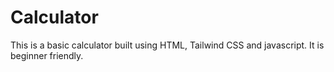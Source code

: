 # Calculator

This is a basic calculator built using HTML, Tailwind CSS and javascript. It is beginner friendly.
